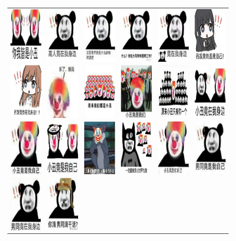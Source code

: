 <table border="0">
  <tr>
    <td align="center">
      <img src="../../image/xiaochou/1.webp" height="120" width="120" />
    </td>
    <td align="center">
      <img src="../../image/xiaochou/10.webp" height="120" width="120" />
    </td>
    <td align="center">
      <img src="../../image/xiaochou/11.webp" height="120" width="120" />
    </td>
    <td align="center">
      <img src="../../image/xiaochou/12.webp" height="120" width="120" />
    </td>
    <td align="center">
      <img src="../../image/xiaochou/13.webp" height="120" width="120" />
    </td>
    <td align="center">
      <img src="../../image/xiaochou/14.webp" height="120" width="120" />
    </td>
  </tr>
  <tr>
    <td align="center">
      <img src="../../image/xiaochou/15.webp" height="120" width="120" />
    </td>
    <td align="center">
      <img src="../../image/xiaochou/16.webp" height="120" width="120" />
    </td>
    <td align="center">
      <img src="../../image/xiaochou/17.webp" height="120" width="120" />
    </td>
    <td align="center">
      <img src="../../image/xiaochou/18.webp" height="120" width="120" />
    </td>
    <td align="center">
      <img src="../../image/xiaochou/19.webp" height="120" width="120" />
    </td>
    <td align="center">
      <img src="../../image/xiaochou/2.webp" height="120" width="120" />
    </td>
  </tr>
  <tr>
    <td align="center">
      <img src="../../image/xiaochou/20.webp" height="120" width="120" />
    </td>
    <td align="center">
      <img src="../../image/xiaochou/3.webp" height="120" width="120" />
    </td>
    <td align="center">
      <img src="../../image/xiaochou/4.webp" height="120" width="120" />
    </td>
    <td align="center">
      <img src="../../image/xiaochou/5.webp" height="120" width="120" />
    </td>
    <td align="center">
      <img src="../../image/xiaochou/6.webp" height="120" width="120" />
    </td>
    <td align="center">
      <img src="../../image/xiaochou/7.webp" height="120" width="120" />
    </td>
  </tr>
  <tr>
    <td align="center">
      <img src="../../image/xiaochou/8.webp" height="120" width="120" />
    </td>
    <td align="center">
      <img src="../../image/xiaochou/9.webp" height="120" width="120" />
    </td>
  </tr>
</table>
